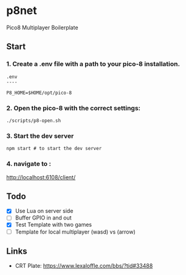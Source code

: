# p8net 
Pico8 Multiplayer Boilerplate

## Start

### 1. Create a .env file with a path to your pico-8 installation.

```
.env
----

P8_HOME=$HOME/opt/pico-8

```

### 2. Open the pico-8 with the correct settings:
```
./scripts/p8-open.sh
```

### 3. Start the dev server
```
npm start # to start the dev server
```

### 4. navigate to :
[http://localhost:6108/client/](http://localhost:6108/client/)

## Todo
 - [x] Use Lua on server side
 - [ ] Buffer GPIO in and out
 - [x] Test Template with two games
 - [ ] Template for local multiplayer (wasd) vs (arrow)

## Links
 * CRT Plate: https://www.lexaloffle.com/bbs/?tid#33488
